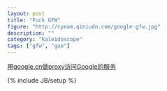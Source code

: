 ```yaml
---
layout: post
title: "Fuck GFW"
figure: "http://cyeam.qiniudn.com/google-gfw.jpg"
description: ""
category: "Kaleidoscope"
tags: ["gfw", "gae"]
---
```


[用google.cn做proxy访问Google的服务](http://blog.ftofficer.com/2008/09/%E7%94%A8google-cn%E5%81%9Aproxy%E8%AE%BF%E9%97%AEgoogle%E7%9A%84%E6%9C%8D%E5%8A%A1/)

{% include JB/setup %}